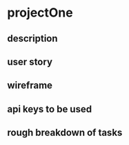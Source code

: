 # projectOne

## description

## user story

## wireframe

## api keys to be used

## rough breakdown of tasks
